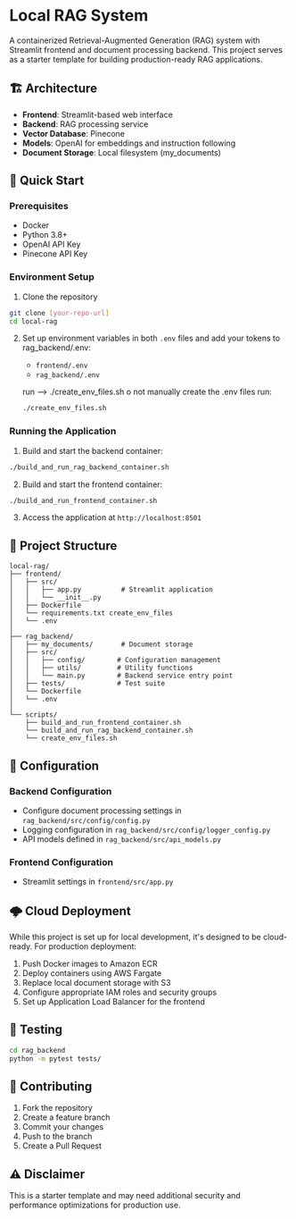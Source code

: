 # Local RAG System

A containerized Retrieval-Augmented Generation (RAG) system with Streamlit frontend and document processing backend. This project serves as a starter template for building production-ready RAG applications.

## 🏗️ Architecture

- **Frontend**: Streamlit-based web interface
- **Backend**: RAG processing service
- **Vector Database**: Pinecone
- **Models**: OpenAI for embeddings and instruction following
- **Document Storage**: Local filesystem (my_documents)

## 🚀 Quick Start

### Prerequisites

- Docker
- Python 3.8+
- OpenAI API Key
- Pinecone API Key

### Environment Setup

1. Clone the repository

```bash
git clone [your-repo-url]
cd local-rag
```

2. Set up environment variables in both `.env` files and add your tokens to rag_backend/.env:

   - `frontend/.env`
   - `rag_backend/.env`

   run --> ./create_env_files.sh o not manually create the .env files run:

   ```bash
   ./create_env_files.sh
   ```

### Running the Application

1. Build and start the backend container:

```bash
./build_and_run_rag_backend_container.sh
```

2. Build and start the frontend container:

```bash
./build_and_run_frontend_container.sh
```

3. Access the application at `http://localhost:8501`

## 📁 Project Structure

```
local-rag/
├── frontend/
│   ├── src/
│   │   ├── app.py          # Streamlit application
│   │   └── __init__.py
│   ├── Dockerfile
│   └── requirements.txt create_env_files
│   └── .env 
│
├── rag_backend/
│   ├── my_documents/       # Document storage
│   ├── src/
│   │   ├── config/        # Configuration management
│   │   ├── utils/         # Utility functions
│   │   └── main.py        # Backend service entry point
│   ├── tests/             # Test suite
│   └── Dockerfile
│   └── .env
│
└── scripts/
    ├── build_and_run_frontend_container.sh
    └── build_and_run_rag_backend_container.sh
    └── create_env_files.sh
```

## 🔧 Configuration

### Backend Configuration

- Configure document processing settings in `rag_backend/src/config/config.py`
- Logging configuration in `rag_backend/src/config/logger_config.py`
- API models defined in `rag_backend/src/api_models.py`

### Frontend Configuration

- Streamlit settings in `frontend/src/app.py`

## 🌩️ Cloud Deployment

While this project is set up for local development, it's designed to be cloud-ready. For production deployment:

1. Push Docker images to Amazon ECR
2. Deploy containers using AWS Fargate
3. Replace local document storage with S3
4. Configure appropriate IAM roles and security groups
5. Set up Application Load Balancer for the frontend

## 🧪 Testing

```bash
cd rag_backend
python -m pytest tests/
```

## 🤝 Contributing

1. Fork the repository
2. Create a feature branch
3. Commit your changes
4. Push to the branch
5. Create a Pull Request

## ⚠️ Disclaimer

This is a starter template and may need additional security and performance optimizations for production use.

